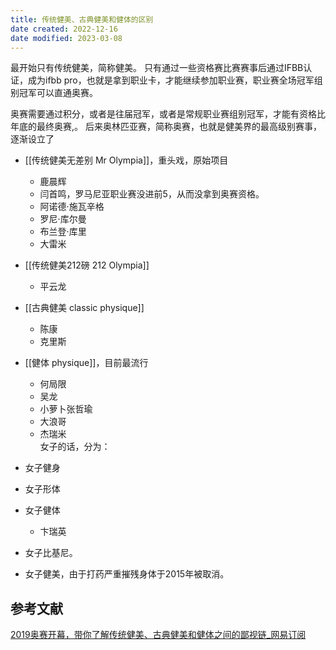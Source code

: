 ```yaml
---
title: 传统健美、古典健美和健体的区别
date created: 2022-12-16
date modified: 2023-03-08
---
```


最开始只有传统健美，简称健美。
只有通过一些资格赛比赛赛事后通过IFBB认证，成为ifbb pro，也就是拿到职业卡，才能继续参加职业赛，职业赛全场冠军组别冠军可以直通奥赛。

奥赛需要通过积分，或者是往届冠军，或者是常规职业赛组别冠军，才能有资格比年底的最终奥赛,。
后来奥林匹亚赛，简称奥赛，也就是健美界的最高级别赛事，逐渐设立了

- [[传统健美无差别 Mr Olympia]]，重头戏，原始项目
	- 鹿晨辉
	- 闫首鸣，罗马尼亚职业赛没进前5，从而没拿到奥赛资格。
	- 阿诺德·施瓦辛格
	- 罗尼·库尔曼
	- 布兰登·库里
	- 大雷米
- [[传统健美212磅 212 Olympia]]
	- 平云龙
- [[古典健美 classic physique]]
	- 陈康
	- 克里斯
- [[健体 physique]]，目前最流行
	- 何局限
	- 吴龙
	- 小萝卜张哲瑜
	- 大浪哥
	- 杰瑞米  
女子的话，分为：

- 女子健身
- 女子形体
- 女子健体
	- 卞瑞英
- 女子比基尼。
- 女子健美，由于打药严重摧残身体于2015年被取消。

## 参考文献

[2019奥赛开幕，带你了解传统健美、古典健美和健体之间的鄙视链_网易订阅](https://www.163.com/dy/article/EP1U2E1F05339Z1E.html)
